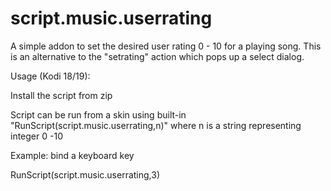 # script.music.userrating

A simple addon to set the desired user rating 0 - 10 for a playing song.  This is an alternative to the "setrating" action which pops up a select dialog.

Usage (Kodi 18/19):

Install the script from zip

Script can be run from a skin using built-in "RunScript(script.music.userrating,n)" where n is a string representing integer 0 -10

Example:  bind a keyboard key

<visualisation>
      <keyboard>
	     <numpadthree>RunScript(script.music.userrating,3)</numpadthree>
	</keyboard>
</visualisation>

	 
